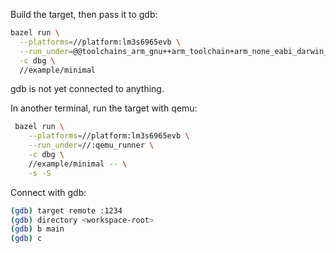 Build the target, then pass it to gdb:

```sh
bazel run \
  --platforms=//platform:lm3s6965evb \
  --run_under=@@toolchains_arm_gnu++arm_toolchain+arm_none_eabi_darwin_arm64//:bin/arm-none-eabi-gdb \
  -c dbg \
  //example/minimal
```

gdb is not yet connected to anything.

In another terminal, run the target with qemu:

```sh
 bazel run \
    --platforms=//platform:lm3s6965evb \
    --run_under=//:qemu_runner \
    -c dbg \
    //example/minimal -- \
    -s -S
```

Connect with gdb:
```sh
(gdb) target remote :1234
(gdb) directory <workspace-root>
(gdb) b main
(gdb) c
```
